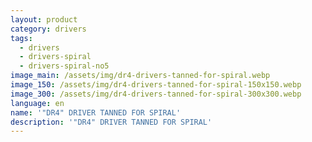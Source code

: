 ```yaml
---
layout: product
category: drivers
tags:
  - drivers
  - drivers-spiral
  - drivers-spiral-no5
image_main: /assets/img/dr4-drivers-tanned-for-spiral.webp
image_150: /assets/img/dr4-drivers-tanned-for-spiral-150x150.webp
image_300: /assets/img/dr4-drivers-tanned-for-spiral-300x300.webp
language: en
name: '"DR4" DRIVER TANNED FOR SPIRAL'
description: '"DR4" DRIVER TANNED FOR SPIRAL'
---
```

